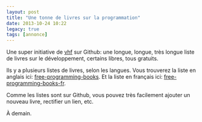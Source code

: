 ```yaml
---
layout: post
title: "Une tonne de livres sur la programmation"
date: 2013-10-24 10:22
legacy: true
tags: [annonce]
---
```


Une super initiative de [vhf](https://github.com/vhf) sur Github: une
longue, longue, très longue liste de livres sur le développement,
certains libres, tous gratuits.

<!-- more -->

Ils y a plusieurs listes de livres, selon les langues.
Vous trouverez la liste en anglais ici: [free-programming-books](https://github.com/vhf/free-programming-books/blob/master/free-programming-books.md).
Et la liste en français ici: [free-programming-books-fr](https://github.com/vhf/free-programming-books/blob/master/free-programming-books-fr.md).

Comme les listes sont sur Github, vous pouvez très facilement ajouter un
nouveau livre, rectifier un lien, etc.





À demain.


